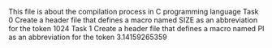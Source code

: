 This file is about the compilation process in C programming language Task 0 Create a header file that defines a macro named SIZE as an abbreviation for the token 1024 Task 1 Create a header file that defines a macro named PI as an abbreviation for the token 3.14159265359
